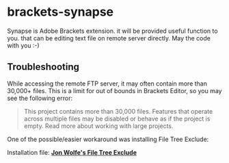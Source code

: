 # brackets-synapse
Synapse is Adobe Brackets extension. it will be provided useful function to you. that can be editing text file on remote server directly. May the code with you :-)

<h2>Troubleshooting</h2>

While accessing the remote FTP server, it may often contain more than 30,000+ files. This is a limit for out of bounds in Brackets Editor, so you may see the following error:

  <blockquote>This project contains more than 30,000 files. Features that operate across multiple files may be disabled or behave as if the project is empty. Read more about working with large projects.</blockquote>
  
One of the possible/easier workaround was installing File Tree Exclude:
  
Installation file: [**Jon Wolfe's File Tree Exclude**](http://brackets.dnbard.com/extension/jonwolfe.file-tree-exclude)
